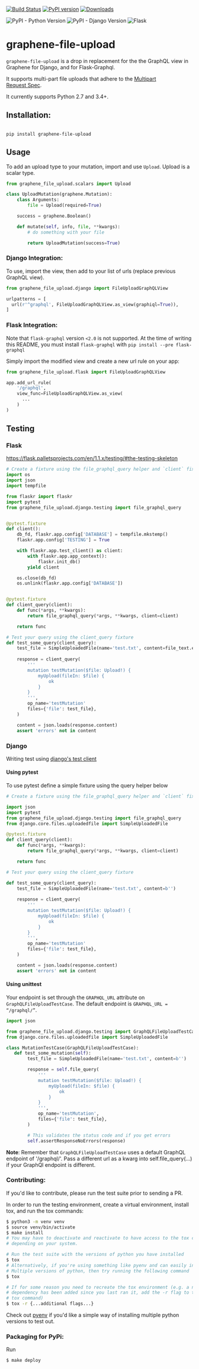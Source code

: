 [![Build Status](https://travis-ci.com/lmcgartland/graphene-file-upload.svg?branch=master)](https://travis-ci.com/lmcgartland/graphene-file-upload) [![PyPI version](https://badge.fury.io/py/graphene-file-upload.svg)](https://badge.fury.io/py/graphene-file-upload) [![Downloads](https://pepy.tech/badge/graphene-file-upload/month)](https://pepy.tech/project/graphene-file-upload)
 
![PyPI - Python Version](https://img.shields.io/pypi/pyversions/graphene-file-upload) ![PyPI - Django Version](https://img.shields.io/pypi/djversions/graphene-file-upload) ![Flask](https://img.shields.io/badge/flask%20-%23000.svg?&style=flat&logo=flask&logoColor=white)

# graphene-file-upload

`graphene-file-upload` is a drop in replacement for the the GraphQL view in Graphene for Django, and for Flask-Graphql. 

It supports multi-part file uploads that adhere to the [Multipart Request Spec](https://github.com/jaydenseric/graphql-multipart-request-spec).

It currently supports Python 2.7 and 3.4+.

## Installation:

```shell script

pip install graphene-file-upload

```

## Usage

To add an upload type to your mutation, import and use `Upload`.
Upload is a scalar type.

```python
from graphene_file_upload.scalars import Upload

class UploadMutation(graphene.Mutation):
    class Arguments:
        file = Upload(required=True)

    success = graphene.Boolean()

    def mutate(self, info, file, **kwargs):
        # do something with your file

        return UploadMutation(success=True)
```

### Django Integration:

To use, import the view, then add to your list of urls (replace previous
GraphQL view).

```python
from graphene_file_upload.django import FileUploadGraphQLView

urlpatterns = [
  url(r'^graphql', FileUploadGraphQLView.as_view(graphiql=True)),
]
```

### Flask Integration:

Note that `flask-graphql` version `<2.0` is not supported. At the time of
writing this README, you must install `flask-graphql` with
`pip install --pre flask-graphql`

Simply import the modified view and create a new url rule on your app:

```python
from graphene_file_upload.flask import FileUploadGraphQLView

app.add_url_rule(
    '/graphql',
    view_func=FileUploadGraphQLView.as_view(
      ...
    )
)
```

## Testing

### Flask

https://flask.palletsprojects.com/en/1.1.x/testing/#the-testing-skeleton

```py 
# Create a fixture using the file_graphql_query helper and `client` fixture.
import os
import json
import tempfile

from flaskr import flaskr
import pytest
from graphene_file_upload.django.testing import file_graphql_query


@pytest.fixture
def client():
    db_fd, flaskr.app.config['DATABASE'] = tempfile.mkstemp()
    flaskr.app.config['TESTING'] = True

    with flaskr.app.test_client() as client:
        with flaskr.app.app_context():
            flaskr.init_db()
        yield client

    os.close(db_fd)
    os.unlink(flaskr.app.config['DATABASE'])


@pytest.fixture
def client_query(client):
    def func(*args, **kwargs):
        return file_graphql_query(*args, **kwargs, client=client)

    return func

# Test your query using the client_query fixture
def test_some_query(client_query):
    test_file = SimpleUploadedFile(name='test.txt', content=file_text.encode('utf-8'))
    
    response = client_query(
        '''
        mutation testMutation($file: Upload!) {
            myUpload(fileIn: $file) {
                ok
            }
        }
        ''',
        op_name='testMutation'
        files={'file': test_file},
    )

    content = json.loads(response.content)
    assert 'errors' not in content
```

### Django

Writing test using [django's test client](https://docs.djangoproject.com/en/3.1/topics/testing/tools/#default-test-client)

#### Using pytest

To use pytest define a simple fixture using the query helper below

```py
# Create a fixture using the file_graphql_query helper and `client` fixture from `pytest-django`.

import json
import pytest
from graphene_file_upload.django.testing import file_graphql_query
from django.core.files.uploadedfile import SimpleUploadedFile

@pytest.fixture
def client_query(client):
    def func(*args, **kwargs):
        return file_graphql_query(*args, **kwargs, client=client)

    return func

# Test your query using the client_query fixture

def test_some_query(client_query):
    test_file = SimpleUploadedFile(name='test.txt', content=b'')
    
    response = client_query(
        '''
        mutation testMutation($file: Upload!) {
            myUpload(fileIn: $file) {
                ok
            }
        }
        ''',
        op_name='testMutation'
        files={'file': test_file},
    )

    content = json.loads(response.content)
    assert 'errors' not in content
```

#### Using unittest

Your endpoint is set through the `GRAPHQL_URL` attribute on `GraphQLFileUploadTestCase`. The default endpoint is `GRAPHQL_URL = “/graphql/”`.

```py
import json

from graphene_file_upload.django.testing import GraphQLFileUploadTestCase
from django.core.files.uploadedfile import SimpleUploadedFile

class MutationTestCase(GraphQLFileUploadTestCase):
   def test_some_mutation(self):
        test_file = SimpleUploadedFile(name='test.txt', content=b'')

        response = self.file_query(
            '''
            mutation testMutation($file: Upload!) {
                myUpload(fileIn: $file) {
                    ok
                }
            }
            ''',
            op_name='testMutation',
            files={'file': test_file},
        )

        # This validates the status code and if you get errors
        self.assertResponseNoErrors(response)
```

**Note**: Remember that `GraphQLFileUploadTestCase` uses a default GraphQL endpoint of '/graphql/'. Pass a different url as a kwarg into self.file_query(...) if
your GraphQl endpoint is different.

### Contributing:

If you'd like to contribute, please run the test suite prior to sending a PR.

In order to run the testing environment, create a virtual environment, install
tox, and run the tox commands:

```bash
$ python3 -m venv venv
$ source venv/bin/activate
$ make install
# You may have to deactivate and reactivate to have access to the tox command,
# depending on your system.

# Run the test suite with the versions of python you have installed
$ tox
# Alternatively, if you're using something like pyenv and can easily install
# Multiple versions of python, then try running the following command
$ tox

# If for some reason you need to recreate the tox environment (e.g. a new
# dependency has been added since you last ran it, add the -r flag to the
# tox command)
$ tox -r {...additional flags...}
```

Check out [pyenv](https://github.com/pyenv/pyenv) if you'd like a simple way of
installing multiple python versions to test out.

### Packaging for PyPi:

Run
```bash
$ make deploy
```
